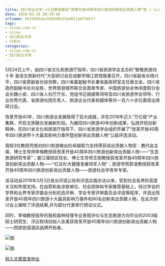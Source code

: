 ```yaml
---
title: 四川农业大学->三位教授喜获“改革开放40周年四川旅游创新突出贡献人物”奖 | sicau.com.cn
date: 2019-05-26 20:39:46
urlname: bb33691dac595640123ed011adf3eb17
tags: 
- sicau.com.cn
- sicau
- 四川农业大学
- 川农大
categories:
- sicau.com.cn
- 四川农业大学
---
```



5月24日上午，由四川省文化和旅游厅指导，四川省旅游学会主办的“致敬旅游四十年 奋进文旅新时代”大型研讨会在成都市锦江宾馆隆重召开。四川省副省长杨兴平，四川省原副省长徐世群，四川省委副秘书长兼省委政研室主任唐文金，四川省政府副秘书长刘全胜，世界旅游城市联合会首席专家、中国旅游协会休闲度假分会会长魏小安、四川省人社厅厅长、党组书记胡斌等领导及四川省旅游学会领导、行业优秀代表、省旅游社团负责人、旅游企业代表和媒体等共一百六十余位嘉宾出席研讨会。

改革开放40年，四川旅游业发展取得了巨大成就，并在2018年迈入“万亿级”产业集群，开启文旅融合发展新阶段。为展现四川旅游40年创新成果，弘扬开拓创新精神，在四川省文化和旅游厅指导下，四川省旅游学会组织开展了“改革开放40周年四川旅游界十大最具影响力事件暨创新突出贡献人物”公益评选活动。

我校3位教授凭借对四川旅游做出的卓越智力支持荣获突出贡献人物奖：教代会主席、博士生导师李梅教授获改革开放40周年四川旅游创新突出贡献人物——“生态旅游研究专家”；都江堰校区校长、博士生导师王刚教授获改革开放40周年四川旅游创新突出贡献人物——“红豆杉大健康发展领军人物”；旅游学院郭凌教授获改革开放40周年四川旅游创新突出贡献人物——旅游社会学青年专家。

该活动自2019年3月3日发出评选公告和评选实施办法以来，受到社会各界的高度关注和热情支持。在自荐和各涉旅单位、社会团体和专家推荐基础上，经过学会的学界和业界专家评委会分别初选评审、学会专家评审委员会评选等程序，评选出改革开放40周年四川旅游十大最具影响力事件和90名创新突出贡献人物，在此次研讨会上揭晓了评选结果,并为部分代表举行颁证仪式。

同时，李梅教授指导的我校森林经理专业景观评价与生态旅游方向毕业的2003级硕士研究生、浮云牧场创始人余勇获改革开放40周年四川旅游创新突出贡献人物——西部民宿酒店品牌开拓者。



![图](https://news.sicau.edu.cn/__local/8/31/9D/20A87DB2FD4081A704BA06F57EC_AB0250E0_AC18D.png)

![图](https://news.sicau.edu.cn/__local/B/C7/73/45421811CB6C1D40584637A2196_EDCE0415_19DEC.jpg)

[转入文章首发地址](https://news.sicau.edu.cn/info/1078/51719.htm)